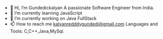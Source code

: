 - 👋 Hi, I’m Gundedickalyan
 A passionate Software Engineer from India.
- 🌱 I’m currently learning JavaScript
- 💞️ I’m currently working on Java FullStack
- 📫 How to reach me kalyanredddygundedi@gmail.com
Languages and Tools:
  C,C++,Java,MySql.

<!---
Gundedikalyan/Gundedikalyan is a ✨ special ✨ repository because its `README.md` (this file) appears on your GitHub profile.
You can click the Preview link to take a look at your changes.
--->
